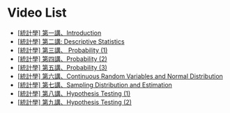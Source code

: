 #  Video List

* [[統計學] 第一講、Introduction](https://www.youtube.com/watch?v=X4QQNEhKRzI)
* [[統計學] 第二講: Descriptive Statistics](https://www.youtube.com/watch?v=OVacTpGgBVM)
* [[統計學] 第三講、 Probability (1)](https://www.youtube.com/watch?v=Ds_Gd5riwUQ&t=3924s)
* [[統計學] 第四講、Probability (2)](https://www.youtube.com/watch?v=riXy1tqw85c)
* [[統計學] 第五講、Probability (3)](https://www.youtube.com/watch?v=-JUMAzRYr2g&t=5297s)
* [[統計學] 第六講、Continuous Random Variables and Normal Distribution](https://www.youtube.com/watch?v=uWWagwryQPs&t=1621s)
* [[統計學] 第七講、Sampling Distribution and Estimation](https://www.youtube.com/watch?v=GK4LW8Ofbkg&t=3413s)
* [[統計學] 第八講、Hypothesis Testing (1)](https://www.youtube.com/watch?v=0stNHOuQaB8&t=177s)
* [[統計學] 第九講、Hypothesis Testing (2)](https://www.youtube.com/watch?v=Oa937O5Qlc8&feature=emb_logo)